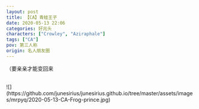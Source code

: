 ```yaml
---
layout: post
title: 【CA】青蛙王子
date: 2020-05-13 22:06
categories: 好兆头
characters: ["Crowley", "Aziraphale"]
tags: ["CA"]
pov: 第三人称
origin: 名人朋友圈
---
```


（要亲亲才能变回来

<br>
![](https://github.com/junesirius/junesirius.github.io/tree/master/assets/images/mrpyq/2020-05-13-CA-Frog-prince.jpg)

